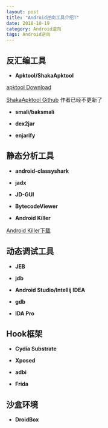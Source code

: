 ```yaml
---
layout: post
title: "Android逆向工具介绍T"
date: 2018-10-19
category: Android逆向
tags: Android逆向
---
```



## 反汇编工具

- **Apktool/ShakaApktool**

[apktool Download](https://bitbucket.org/iBotPeaches/apktool/downloads/)  

[ShakaApktool Github](https://github.com/rover12421/ShakaApktool) 作者已经不更新了  




- **smali/baksmali**

- **dex2jar**

- **enjarify**

## 静态分析工具

- **android-classyshark**

- **jadx**

- **JD-GUI**

- **BytecodeViewer**

- **Android Killer**

[Android Killer下载](https://down.52pojie.cn/Tools/Android_Tools/AndroidKiller_v1.3.1.zip)  

## 动态调试工具

- **JEB**

- **jdb**

- **Android Studio/Intellij IDEA**

- **gdb**

- **IDA Pro**

## Hook框架

- **Cydia Substrate**

- **Xposed**

- **adbi**

- **Frida**


## 沙盒环境

- **DroidBox**



































